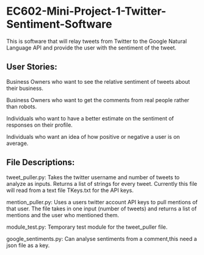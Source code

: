 # EC602-Mini-Project-1-Twitter-Sentiment-Software
This is software that will relay tweets from Twitter to the Google Natural Language API and provide the user with the sentiment of the tweet.

## User Stories:
Business Owners who want to see the relative sentiment of tweets about their business.

Business Owners who want to get the comments from real people rather than robots.

Individuals who want to have a better estimate on the sentiment of responses on their profile. 

Individuals who want an idea of how positive or negative a user is on average. 



## File Descriptions:

tweet_puller.py: Takes the twitter username and number of tweets to analyze as inputs. Returns a list of strings for every tweet. Currently this file will read from a text file TKeys.txt for the API keys. 

mention_puller.py: Uses a users twitter account API keys to pull mentions of that user. The file takes in one input (number of tweets) and returns a list of mentions and the user who mentioned them. 

module_test.py: Temporary test module for the tweet_puller file. 

google_sentiments.py: Can analyse sentiments from a comment,this need a json file as a key.

